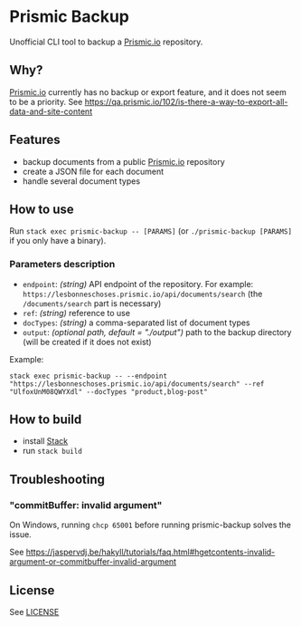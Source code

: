 Prismic Backup
==============

Unofficial CLI tool to backup a [Prismic.io](https://prismic.io/) repository.


## Why?

[Prismic.io](https://prismic.io/) currently has no backup or export feature, and it does not seem to be a priority.
See https://qa.prismic.io/102/is-there-a-way-to-export-all-data-and-site-content


## Features

- backup documents from a public [Prismic.io](https://prismic.io/) repository
- create a JSON file for each document
- handle several document types


## How to use

Run `stack exec prismic-backup -- [PARAMS]` (or `./prismic-backup [PARAMS]` if you only have a binary).

### Parameters description

- `endpoint`: *(string)* API endpoint of the repository. For example: `https://lesbonneschoses.prismic.io/api/documents/search` (the `/documents/search` part is necessary)
- `ref`: *(string)* reference to use
- `docTypes`: *(string)* a comma-separated list of document types
- `output`: *(optional path, default = "./output")* path to the backup directory (will be created if it does not exist)

Example:
```
stack exec prismic-backup -- --endpoint "https://lesbonneschoses.prismic.io/api/documents/search" --ref "UlfoxUnM08QWYXdl" --docTypes "product,blog-post"
```


## How to build

- install [Stack](http://haskellstack.org)
- run `stack build`


## Troubleshooting

### "commitBuffer: invalid argument"

On Windows, running `chcp 65001` before running prismic-backup solves the issue.

See https://jaspervdj.be/hakyll/tutorials/faq.html#hgetcontents-invalid-argument-or-commitbuffer-invalid-argument


## License

See [LICENSE](LICENSE)
